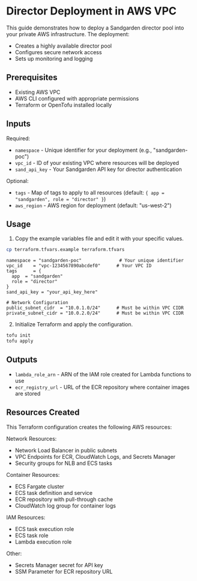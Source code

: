 # Director Deployment in AWS VPC

This guide demonstrates how to deploy a Sandgarden director pool into your private AWS infrastructure. The deployment:
- Creates a highly available director pool
- Configures secure network access
- Sets up monitoring and logging

## Prerequisites
- Existing AWS VPC
- AWS CLI configured with appropriate permissions
- Terraform or OpenTofu installed locally

## Inputs

Required:
* `namespace` - Unique identifier for your deployment (e.g., "sandgarden-poc")
* `vpc_id` - ID of your existing VPC where resources will be deployed
* `sand_api_key` - Your Sandgarden API key for director authentication

Optional:
* `tags` - Map of tags to apply to all resources (default: `{ app = "sandgarden", role = "director" }`)
* `aws_region` - AWS region for deployment (default: "us-west-2")

## Usage

1. Copy the example variables file and edit it with your specific values.

```bash
cp terraform.tfvars.example terraform.tfvars
```

```hcl 
namespace = "sandgarden-poc"              # Your unique identifier
vpc_id    = "vpc-1234567890abcdef0"      # Your VPC ID
tags      = {
  app  = "sandgarden"
  role = "director"
}
sand_api_key = "your_api_key_here"

# Network Configuration
public_subnet_cidr  = "10.0.1.0/24"      # Must be within VPC CIDR
private_subnet_cidr = "10.0.2.0/24"      # Must be within VPC CIDR
```

2. Initialize Terraform and apply the configuration.

```bash
tofu init
tofu apply
```

## Outputs

* `lambda_role_arn` - ARN of the IAM role created for Lambda functions to use
* `ecr_registry_url` - URL of the ECR repository where container images are stored

## Resources Created

This Terraform configuration creates the following AWS resources:

Network Resources:
* Network Load Balancer in public subnets
* VPC Endpoints for ECR, CloudWatch Logs, and Secrets Manager
* Security groups for NLB and ECS tasks

Container Resources:
* ECS Fargate cluster
* ECS task definition and service
* ECR repository with pull-through cache
* CloudWatch log group for container logs

IAM Resources:
* ECS task execution role
* ECS task role
* Lambda execution role

Other:
* Secrets Manager secret for API key
* SSM Parameter for ECR repository URL


